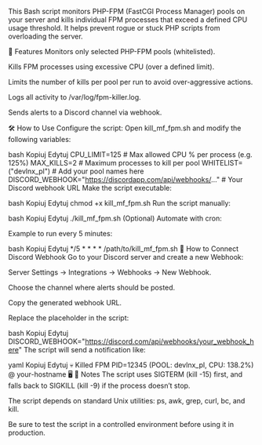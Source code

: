 This Bash script monitors PHP-FPM (FastCGI Process Manager) pools on your server and kills individual FPM processes that exceed a defined CPU usage threshold. It helps prevent rogue or stuck PHP scripts from overloading the server.

🚀 Features
Monitors only selected PHP-FPM pools (whitelisted).

Kills FPM processes using excessive CPU (over a defined limit).

Limits the number of kills per pool per run to avoid over-aggressive actions.

Logs all activity to /var/log/fpm-killer.log.

Sends alerts to a Discord channel via webhook.

🛠️ How to Use
Configure the script:
Open kill_mf_fpm.sh and modify the following variables:

bash
Kopiuj
Edytuj
CPU_LIMIT=125                # Max allowed CPU % per process (e.g. 125%)
MAX_KILLS=2                  # Maximum processes to kill per pool
WHITELIST=("devlnx_pl")      # Add your pool names here
DISCORD_WEBHOOK="https://discordapp.com/api/webhooks/..."  # Your Discord webhook URL
Make the script executable:

bash
Kopiuj
Edytuj
chmod +x kill_mf_fpm.sh
Run the script manually:

bash
Kopiuj
Edytuj
./kill_mf_fpm.sh
(Optional) Automate with cron:

Example to run every 5 minutes:

bash
Kopiuj
Edytuj
*/5 * * * * /path/to/kill_mf_fpm.sh
📲 How to Connect Discord Webhook
Go to your Discord server and create a new Webhook:

Server Settings → Integrations → Webhooks → New Webhook.

Choose the channel where alerts should be posted.

Copy the generated webhook URL.

Replace the placeholder in the script:

bash
Kopiuj
Edytuj
DISCORD_WEBHOOK="https://discord.com/api/webhooks/your_webhook_here"
The script will send a notification like:

yaml
Kopiuj
Edytuj
💀 Killed FPM PID=12345 (POOL: devlnx_pl, CPU: 138.2%) @ your-hostname 🖥️
📝 Notes
The script uses SIGTERM (kill -15) first, and falls back to SIGKILL (kill -9) if the process doesn’t stop.

The script depends on standard Unix utilities: ps, awk, grep, curl, bc, and kill.

Be sure to test the script in a controlled environment before using it in production.

